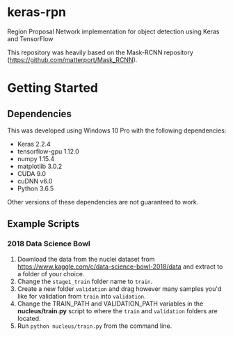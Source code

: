 # keras-rpn
Region Proposal Network implementation for object detection using Keras and TensorFlow

This repository was heavily based on the Mask-RCNN repository (https://github.com/matterport/Mask_RCNN).

# Getting Started
## Dependencies
This was developed using Windows 10 Pro with the following dependencies:
* Keras 2.2.4
* tensorflow-gpu 1.12.0
* numpy 1.15.4
* matplotlib 3.0.2
* CUDA 9.0
* cuDNN v6.0
* Python 3.6.5

Other versions of these dependencies are not guaranteed to work.

## Example Scripts
### 2018 Data Science Bowl
1. Download the data from the nuclei dataset from https://www.kaggle.com/c/data-science-bowl-2018/data and extract 
to a folder of your choice.
2. Change the ```stage1_train``` folder name to ```train```.
3. Create a new folder ```validation``` and drag however many samples you'd like for validation 
from ```train``` into ```validation```.  
4. Change the TRAIN_PATH and VALIDATION_PATH variables in the **nucleus/train.py** script 
to where the ```train``` and ```validation``` folders are located.
5. Run ```python nucleus/train.py``` from the command line.





